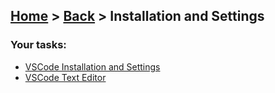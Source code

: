 ## [Home](../../../README.md) > [Back](../lesson.md) > Installation and Settings

### Your tasks:

- [VSCode Installation and Settings](exercise-1/execrise-1.md)
- [VSCode Text Editor](exercise-2/exercise-2.md)
